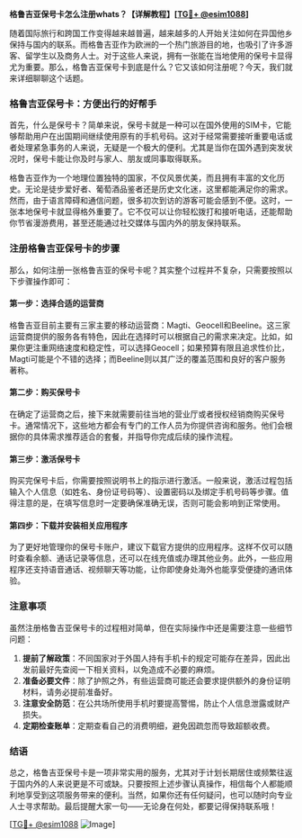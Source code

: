 **格鲁吉亚保号卡怎么注册whats？【详解教程】[[TG💪+ @esim1088](https://t.me/s/esim1088)]**

随着国际旅行和跨国工作变得越来越普遍，越来越多的人开始关注如何在异国他乡保持与国内的联系。而格鲁吉亚作为欧洲的一个热门旅游目的地，也吸引了许多游客、留学生以及商务人士。对于这些人来说，拥有一张能在当地使用的保号卡显得尤为重要。那么，格鲁吉亚保号卡到底是什么？它又该如何注册呢？今天，我们就来详细聊聊这个话题。

### 格鲁吉亚保号卡：方便出行的好帮手

首先，什么是保号卡？简单来说，保号卡就是一种可以在国外使用的SIM卡，它能够帮助用户在出国期间继续使用原有的手机号码。这对于经常需要接听重要电话或者处理紧急事务的人来说，无疑是一个极大的便利。尤其是当你在国外遇到突发状况时，保号卡能让你及时与家人、朋友或同事取得联系。

格鲁吉亚作为一个地理位置独特的国家，不仅风景优美，而且拥有丰富的文化历史。无论是徒步爱好者、葡萄酒品鉴者还是历史文化迷，这里都能满足你的需求。然而，由于语言障碍和通信问题，很多初次到访的游客可能会感到不便。这时，一张本地保号卡就显得格外重要了。它不仅可以让你轻松拨打和接听电话，还能帮助你节省漫游费用，甚至还能通过社交媒体与国内外的朋友保持联系。

### 注册格鲁吉亚保号卡的步骤

那么，如何注册一张格鲁吉亚的保号卡呢？其实整个过程并不复杂，只需要按照以下步骤操作即可：

#### 第一步：选择合适的运营商

格鲁吉亚目前主要有三家主要的移动运营商：Magti、Geocell和Beeline。这三家运营商提供的服务各有特色，因此在选择时可以根据自己的需求来决定。比如，如果你更注重网络速度和稳定性，可以选择Geocell；如果预算有限且追求性价比，Magti可能是个不错的选择；而Beeline则以其广泛的覆盖范围和良好的客户服务著称。

#### 第二步：购买保号卡

在确定了运营商之后，接下来就需要前往当地的营业厅或者授权经销商购买保号卡。通常情况下，这些地方都会有专门的工作人员为你提供咨询和服务。他们会根据你的具体需求推荐适合的套餐，并指导你完成后续的操作流程。

#### 第三步：激活保号卡

购买完保号卡后，你需要按照说明书上的指示进行激活。一般来说，激活过程包括输入个人信息（如姓名、身份证号码等）、设置密码以及绑定手机号码等步骤。值得注意的是，在填写信息时一定要确保准确无误，否则可能会影响到正常使用。

#### 第四步：下载并安装相关应用程序

为了更好地管理你的保号卡账户，建议下载官方提供的应用程序。这样不仅可以随时查看余额、通话记录等信息，还可以在线充值或办理其他业务。此外，一些应用程序还支持语音通话、视频聊天等功能，让你即使身处海外也能享受便捷的通讯体验。

### 注意事项

虽然注册格鲁吉亚保号卡的过程相对简单，但在实际操作中还是需要注意一些细节问题：

1. **提前了解政策**：不同国家对于外国人持有手机卡的规定可能存在差异，因此出发前最好先查阅一下相关资料，以免造成不必要的麻烦。
2. **准备必要文件**：除了护照之外，有些运营商可能还会要求提供额外的身份证明材料，请务必提前准备好。
3. **注意安全防范**：在公共场所使用手机时要提高警惕，防止个人信息泄露或财产损失。
4. **定期检查账单**：定期查看自己的消费明细，避免因疏忽而导致超额收费。

### 结语

总之，格鲁吉亚保号卡是一项非常实用的服务，尤其对于计划长期居住或频繁往返于国内外的人来说更是不可或缺。只要按照上述步骤认真操作，相信每个人都能顺利地享受到这项服务带来的便利。当然，如果你还有任何疑问，也可以随时向专业人士寻求帮助。最后提醒大家一句——无论身在何处，都要记得保持联系哦！

[[TG💪+ @esim1088](https://t.me/s/esim1088) ![Image](https://i.postimg.cc/4NQfJmqS/Snipaste-2025-05-13-00-14-12.png)]